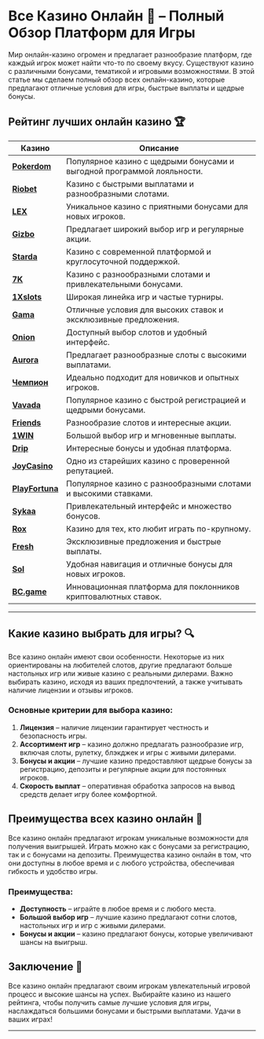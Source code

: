 # Все Казино Онлайн 🎰 – Полный Обзор Платформ для Игры

Мир онлайн-казино огромен и предлагает разнообразие платформ, где каждый игрок может найти что-то по своему вкусу. Существуют казино с различными бонусами, тематикой и игровыми возможностями. В этой статье мы сделаем полный обзор всех онлайн-казино, которые предлагают отличные условия для игры, быстрые выплаты и щедрые бонусы.

## Рейтинг лучших онлайн казино 🏆

| Казино             | Описание                                                                                  |
|--------------------|-------------------------------------------------------------------------------------------|
| [**Pokerdom**](https://brandplay.link/4k77v2yx)      | Популярное казино с щедрыми бонусами и выгодной программой лояльности.                     |
| [**Riobet**](https://brandplay.link/7xBLTPyj)        | Казино с быстрыми выплатами и разнообразными слотами.                                      |
| [**LEX**](https://brandplay.link/zW4hdDFV)           | Уникальное казино с приятными бонусами для новых игроков.                                  |
| [**Gizbo**](https://brandplay.link/bprXw4YV)         | Предлагает широкий выбор игр и регулярные акции.                                           |
| [**Starda**](https://brandplay.link/fB7xwRFL)        | Казино с современной платформой и круглосуточной поддержкой.                               |
| [**7K**](https://brandplay.link/BvQyFShp)            | Казино с разнообразными слотами и привлекательными бонусами.                               |
| [**1Xslots**](https://brandplay.link/hSB1khtr)       | Широкая линейка игр и частые турниры.                                                      |
| [**Gama**](https://brandplay.link/j6NMKsDz)          | Отличные условия для высоких ставок и эксклюзивные предложения.                            |
| [**Onion**](https://brandplay.link/zBGRVpQ9)         | Доступный выбор слотов и удобный интерфейс.                                                |
| [**Aurora**](https://10trafic-stat2.com/click/668546556bcc6313411604bd/6766/13032/subaccount)        | Предлагает разнообразные слоты с высокими выплатами.                                       |
| [**Чемпион**](https://temon-gter.cfd/go/lRq?p80412p304504pcc44t17455)       | Идеально подходит для новичков и опытных игроков.                                          |
| [**Vavada**](https://vavadapartner.pro/?promo=ea5c9275-6854-4505-94fc-95ab18221945-linkb2)        | Популярное казино с быстрой регистрацией и щедрыми бонусами.                               |
| [**Friends**](https://gofriends.run/linkb2)       | Разнообразие слотов и интересные акции.                                                    |
| [**1WIN**](https://brandplay.link/smXVpBbG)          | Большой выбор игр и мгновенные выплаты.                                                    |
| [**Drip**](https://drp-ircp01.com/c07e6a3db)          | Интересные бонусы и удобная платформа.                                                     |
| [**JoyCasino**](https://rpc30.call2me.pro/?/ru/registration?apkpop=0&partner=p24970p3291217pc98f)     | Одно из старейших казино с проверенной репутацией.                                         |
| [**PlayFortuna**](https://fortunapromo.net/alt/playfortuna/registration?0dc4a9362a71feb7e3f165fb8e766f70)   | Популярное казино с разнообразными слотами и высокими ставками.                            |
| [**Sykaa**](https://s-two-way.com/?source=linkb2&pid=30697)         | Привлекательный интерфейс и множество бонусов.                                             |
| [**Rox**](https://rox-pvwfpjgcxe.com/cb1ee18a5)           | Казино для тех, кто любит играть по-крупному.                                              |
| [**Fresh**](https://fresh-eumwkxwao.com/c3f7b485d)         | Эксклюзивные предложения и быстрые выплаты.                                                |
| [**Sol**](https://sol-mmtdzfbaco.com/cb2415bca)           | Удобная навигация и отличные бонусы для новых игроков.                                     |
| [**BC.game**](https://partnerbcgame.com/dcc53d441)        | Инновационная платформа для поклонников криптовалютных ставок.                             |

---

## Какие казино выбрать для игры? 🔍

Все казино онлайн имеют свои особенности. Некоторые из них ориентированы на любителей слотов, другие предлагают больше настольных игр или живые казино с реальными дилерами. Важно выбирать казино, исходя из ваших предпочтений, а также учитывать наличие лицензии и отзывы игроков.

### Основные критерии для выбора казино:

1. **Лицензия** – наличие лицензии гарантирует честность и безопасность игры.
2. **Ассортимент игр** – казино должно предлагать разнообразие игр, включая слоты, рулетку, блэкджек и игры с живыми дилерами.
3. **Бонусы и акции** – лучшие казино предоставляют щедрые бонусы за регистрацию, депозиты и регулярные акции для постоянных игроков.
4. **Скорость выплат** – оперативная обработка запросов на вывод средств делает игру более комфортной.

## Преимущества всех казино онлайн 🌟

Все казино онлайн предлагают игрокам уникальные возможности для получения выигрышей. Играть можно как с бонусами за регистрацию, так и с бонусами на депозиты. Преимущества казино онлайн в том, что они доступны в любое время и с любого устройства, обеспечивая гибкость и удобство игры.

### Преимущества:

- **Доступность** – играйте в любое время и с любого места.
- **Большой выбор игр** – лучшие казино предлагают сотни слотов, настольных игр и игр с живыми дилерами.
- **Бонусы и акции** – казино предлагают бонусы, которые увеличивают шансы на выигрыш.

## Заключение 🎲

Все казино онлайн предлагают своим игрокам увлекательный игровой процесс и высокие шансы на успех. Выбирайте казино из нашего рейтинга, чтобы получить самые лучшие условия для игры, наслаждаться большими бонусами и быстрыми выплатами. Удачи в ваших играх!

---

